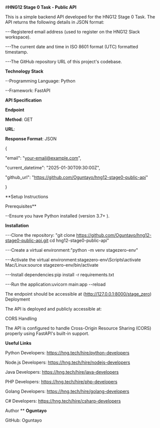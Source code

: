 #**HNG12 Stage 0 Task - Public API**


This is a simple backend API developed for the HNG12 Stage 0 Task. The API returns the following details in JSON format:


---Registered email address (used to register on the HNG12 Slack workspace).


---The current date and time in ISO 8601 format (UTC) formatted timestamp.


---The GitHub repository URL of this project's codebase.


**Technology Stack**


--Programming Language: Python


--Framework: FastAPI


**API Specification**


**Endpoint**


**Method**: GET


**URL**: <your-deployed-url>


**Response Format**: JSON

{

  "email": "your-email@example.com",

  "current_datetime": "2025-01-30T09:30:00Z",

  "github_url": "https://github.com/Oguntayo/hng12-stage0-public-api"

}



**Setup Instructions


Prerequisites**


--Ensure you have Python installed (version 3.7+ ).


**Installation**


---Clone the repository: "git clone https://github.com/Oguntayo/hng12-stage0-public-api.git
cd hng12-stage0-public-api"

---Create a virtual environment:"python -m venv stagezero-env"

---Activate the virtual environment:stagezero-env\Scripts\activate
Mac/Linux:source stagezero-env/bin/activate

---Install dependencies:pip install -r requirements.txt

---Run the application:uvicorn main:app --reload

The endpoint should be accessible at (http://127.0.0.1:8000/stage_zero)
Deployment


The API is deployed and publicly accessible at:
<your-deployed-url>


CORS Handling


The API is configured to handle Cross-Origin Resource Sharing (CORS) properly using FastAPI's built-in support.


**Useful Links**


Python Developers: https://hng.tech/hire/python-developers

Node.js Developers: https://hng.tech/hire/nodejs-developers

Java Developers: https://hng.tech/hire/java-developers

PHP Developers: https://hng.tech/hire/php-developers

Golang Developers: https://hng.tech/hire/golang-developers

C# Developers: https://hng.tech/hire/csharp-developers

Author
**
**Oguntayo**

GitHub: Oguntayo
